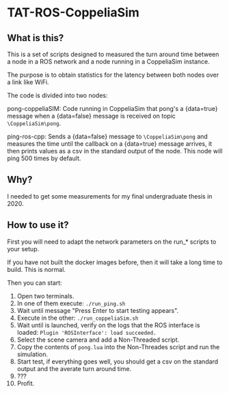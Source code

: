 # TAT-ROS-CoppeliaSim 

## What is this?

This is a set of scripts designed to measured the turn around time between a node in a ROS network and a node running in a CoppeliaSim instance. 

The purpose is to obtain statistics for the latency between both nodes over a link like WiFi. 

The code is divided into two nodes: 

pong-coppeliaSIM: Code running in CoppeliaSim that pong's a {data=true} message when a {data=false} message is received on topic `\CoppeliaSim\pong`. 

ping-ros-cpp: Sends a {data=false} message to `\CoppeliaSim\pong` and measures the time until the callback on a {data=true} message arrives, it then prints values as a csv in the standard output of the node. 
This node will ping 500 times by default. 

## Why? 

I needed to get some measurements for my final undergraduate thesis in 2020. 

## How to use it?

First you will need to adapt the network parameters on the run_* scripts to your setup. 

If you have not built the docker images before, then it will take a long time to build. This is normal. 

Then you can start: 
1. Open two terminals. 
2. In one of them execute: `./run_ping.sh`
3. Wait until message "Press Enter to start testing appears".
4. Execute in the other: `./run_coppeliaSim.sh`
5. Wait until is launched, verify on the logs that the ROS interface is loaded: `Plugin 'ROSInterface': load succeeded.`
6. Select the scene camera and add a Non-Threaded script. 
7. Copy the contents of `pong.lua` into the Non-Threades script and run the simulation. 
8. Start test, if everything goes well, you should get a csv on the standard output and the averate turn around time. 
9. ??? 
10. Profit.

